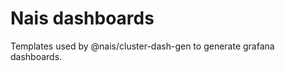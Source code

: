 Nais dashboards
===============

Templates used by @nais/cluster-dash-gen to generate grafana dashboards.
